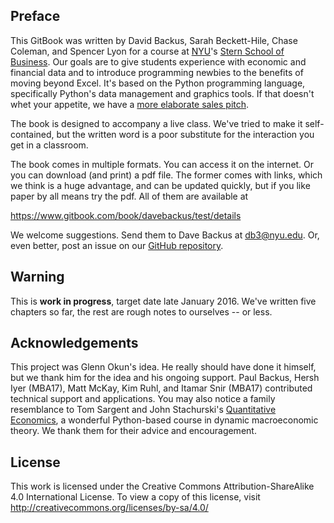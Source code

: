 ## Preface

This GitBook was written by David Backus, Sarah Beckett-Hile, Chase Coleman, and Spencer Lyon for a course at [NYU](http://www.nyu.edu/)'s [Stern School of Business](http://www.stern.nyu.edu/).  Our goals are to give students experience with economic and financial data and to introduce programming newbies to the benefits of moving beyond Excel.  It's based on the Python programming language, specifically Python's data management and graphics tools.  If that doesn't whet your appetite, we have a [more elaborate sales pitch](https://github.com/DaveBackus/Data_Bootcamp/blob/master/Markdown/data_bootcamp_description.md#data-bootcamp "NYU Data Bootcamp course").  

The book is designed to accompany a live class.  We've tried to make it self-contained, but the written word is a poor substitute for the interaction you get in a classroom.  

The book comes in multiple formats.  You can access it on the internet.  Or you can download (and print) a pdf file.  The former comes with links, which we think is a huge advantage, and can be updated quickly, but if you like paper by all means try the pdf.  All of them are available at 

https://www.gitbook.com/book/davebackus/test/details

We welcome suggestions.  Send them to Dave Backus at db3@nyu.edu.  Or, even better, post an issue on our [GitHub repository](https://github.com/DaveBackus/Data_Bootcamp_Book/issues).  


## Warning

This is **work in progress**, target date late January 2016.  We've written five chapters so far, the rest are rough notes to ourselves -- or less.  


## Acknowledgements 

This project was Glenn Okun's idea.  He really should have done it himself, but we thank him for the idea and his ongoing support. Paul Backus, Hersh Iyer (MBA17), Matt McKay, Kim Ruhl, and Itamar Snir (MBA17) contributed technical support and applications.  You may also notice a family resemblance to Tom Sargent and John Stachurski's [Quantitative Economics](http://quant-econ.net/), a wonderful Python-based course in dynamic macroeconomic theory.  We thank them for their advice and encouragement. 

## License 

This work is licensed under the Creative Commons Attribution-ShareAlike 4.0 International License. To view a copy of this license, visit http://creativecommons.org/licenses/by-sa/4.0/

